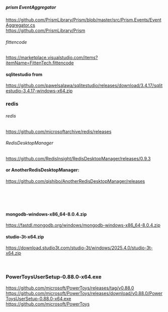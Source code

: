 <br>
<br>

##### prism EventAggregator
https://github.com/PrismLibrary/Prism/blob/master/src/Prism.Events/EventAggregator.cs
<br>
https://github.com/PrismLibrary/Prism
<br>

###### fittencode
https://marketplace.visualstudio.com/items?itemName=FittenTech.fittencode
<br>

#### sqlitestudio from 
https://github.com/pawelsalawa/sqlitestudio/releases/download/3.4.17/sqlitestudio-3.4.17-windows-x64.zip


### redis
###### redis
https://github.com/microsoftarchive/redis/releases
<br>

###### RedisDesktopManager
https://github.com/RedisInsight/RedisDesktopManager/releases/0.9.3
<br>

#### or AnotherRedisDesktopManager:
https://github.com/qishibo/AnotherRedisDesktopManager/releases
<br>
<br>
<br>
<br>
<br>
#### mongodb-windows-x86_64-8.0.4.zip
https://fastdl.mongodb.org/windows/mongodb-windows-x86_64-8.0.4.zip
<br>
#### studio-3t-x64.zip
https://download.studio3t.com/studio-3t/windows/2025.4.0/studio-3t-x64.zip
<br>
<br>
<br>
### PowerToysUserSetup-0.88.0-x64.exe
https://github.com/microsoft/PowerToys/releases/tag/v0.88.0
<br>
https://github.com/microsoft/PowerToys/releases/download/v0.88.0/PowerToysUserSetup-0.88.0-x64.exe
<br>
https://github.com/microsoft/PowerToys


